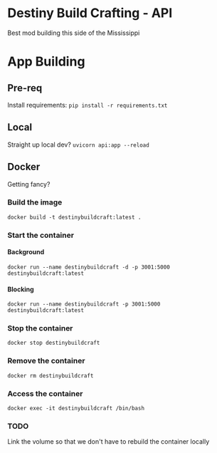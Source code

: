 # Destiny Build Crafting - API

Best mod building this side of the Mississippi

# App Building

## Pre-req
Install requirements:
``pip install -r requirements.txt``

## Local
Straight up local dev? 
``uvicorn api:app --reload``

## Docker
Getting fancy? 

### Build the image
``docker build -t destinybuildcraft:latest .``

### Start the container

#### Background
``docker run --name destinybuildcraft -d -p 3001:5000 destinybuildcraft:latest``

#### Blocking
``docker run --name destinybuildcraft -p 3001:5000 destinybuildcraft:latest``

### Stop the container
``docker stop destinybuildcraft``

### Remove the container
``docker rm destinybuildcraft``

### Access the container
``docker exec -it destinybuildcraft /bin/bash``

### TODO
Link the volume so that we don't have to rebuild the container locally